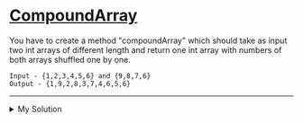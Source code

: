 # [CompoundArray](https://www.codewars.com/kata/56044de2aa75e28875000017)

You have to create a method "compoundArray" which should take as input two int arrays of different length and return one
int array with numbers of both arrays shuffled one by one.

    Input - {1,2,3,4,5,6} and {9,8,7,6}
    Output - {1,9,2,8,3,7,4,6,5,6}

---

<details><summary>My Solution</summary>

```js
function compoundArray(a, b) {
  const output = []
  for (let i = 0; i < Math.max(a.length, b.length); i++) {
    if (a[i] !== undefined) output.push(a[i])
    if (b[i] !== undefined) output.push(b[i])
  }

  return output
}
```

</details>
